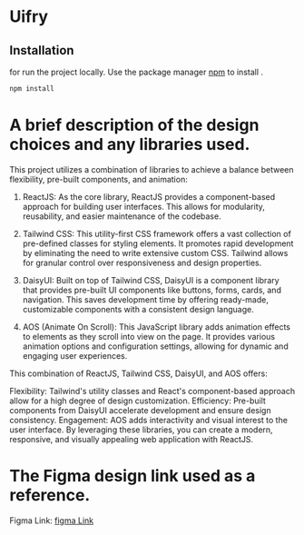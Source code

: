 # Uifry


## Installation
for run the project locally.
Use the package manager [npm](https://www.npmjs.com/) to install .

```bash
npm install
```

# A brief description of the design choices and any libraries used.
This project utilizes a combination of libraries to achieve a balance between flexibility, pre-built components, and animation:

1. ReactJS: As the core library, ReactJS provides a component-based approach for building user interfaces. This allows for modularity, reusability, and easier maintenance of the codebase.

2. Tailwind CSS: This utility-first CSS framework offers a vast collection of pre-defined classes for styling elements. It promotes rapid development by eliminating the need to write extensive custom CSS. Tailwind allows for granular control over responsiveness and design properties.

3. DaisyUI: Built on top of Tailwind CSS, DaisyUI is a component library that provides pre-built UI components like buttons, forms, cards, and navigation. This saves development time by offering ready-made, customizable components with a consistent design language.

4. AOS (Animate On Scroll): This JavaScript library adds animation effects to elements as they scroll into view on the page. It provides various animation options and configuration settings, allowing for dynamic and engaging user experiences.

This combination of ReactJS, Tailwind CSS, DaisyUI, and AOS offers:

Flexibility: Tailwind's utility classes and React's component-based approach allow for a high degree of design customization.
Efficiency: Pre-built components from DaisyUI accelerate development and ensure design consistency.
Engagement: AOS adds interactivity and visual interest to the user interface.
By leveraging these libraries, you can create a modern, responsive, and visually appealing web application with ReactJS.

# The Figma design link used as a reference.
Figma Link: [figma Link](https://www.figma.com/community/file/1145991068621514311)

